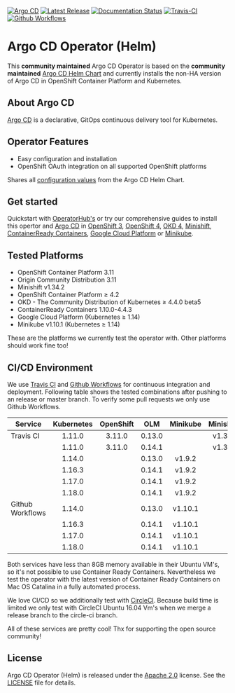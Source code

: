 [![Argo CD](https://img.shields.io/badge/argocd-1.6.1-green.svg)](https://github.com/argoproj/argo-cd/releases/tag/v1.6.1)
[![Latest Release](https://img.shields.io/badge/latest%20release-0.0.7-yellow.svg)](https://github.com/disposab1e/argocd-operator-helm/releases/tag/0.0.7)
[![Documentation Status](https://readthedocs.org/projects/argocd-operator-helm/badge/?version=latest)](https://argocd-operator-helm.readthedocs.io/en/latest/?badge=latest)
[![Travis-CI](https://travis-ci.org/disposab1e/argocd-operator-helm.svg?branch=release-0.0.7)](https://travis-ci.org/disposab1e/argocd-operator-helm)
[![Github Workflows](https://github.com/disposab1e/argocd-operator-helm/workflows/continuous-integration/badge.svg?branch=release-0.0.7)](https://github.com/disposab1e/argocd-operator-helm/actions?query=workflow%3Acontinuous-integration)

# Argo CD Operator (Helm)

This **community maintained** Argo CD Operator is based on the **community maintained** [Argo CD Helm Chart](https://github.com/argoproj/argo-helm/tree/master/charts/argo-cd) and currently installs the non-HA version of Argo CD in OpenShift Container Platform and Kubernetes.

## About Argo CD

[Argo CD](https://argoproj.github.io/argo-cd/) is a declarative, GitOps continuous delivery tool for Kubernetes.

## Operator Features

* Easy configuration and installation
* OpenShift OAuth integration on all supported OpenShift platforms

Shares all [configuration values](https://github.com/disposab1e/argocd-operator-helm/blob/release-0.0.7/helm-charts/argo-cd/README.md) from the Argo CD Helm Chart.

## Get started

Quickstart with [OperatorHub's](https://argocd-operator-helm.readthedocs.io/en/latest/operatorhub.html) or try our comprehensive guides to install this opertor and [Argo CD](https://argoproj.github.io/argo-cd/) in [OpenShift 3](https://argocd-operator-helm.readthedocs.io/en/latest/ocp/ocp3.html), [OpenShift 4](https://argocd-operator-helm.readthedocs.io/en/latest/ocp/ocp4.html), [OKD 4](https://argocd-operator-helm.readthedocs.io/en/latest/ocp/ocp4.html), [Minishift](https://argocd-operator-helm.readthedocs.io/en/latest/ocp/ocp3.html), [ContainerReady Containers](https://argocd-operator-helm.readthedocs.io/en/latest/ocp/ocp4.html), [Google Cloud Platform](https://argocd-operator-helm.readthedocs.io/en/latest/k8s/gcp.html) or [Minikube](https://argocd-operator-helm.readthedocs.io/en/latest/k8s/minikube.html).

## Tested Platforms

* OpenShift Container Platform 3.11
* Origin Community Distribution 3.11
* Minishift v1.34.2
* OpenShift Container Platform ≥ 4.2
* OKD - The Community Distribution of Kubernetes ≥ 4.4.0 beta5
* ContainerReady Containers 1.10.0-4.4.3
* Google Cloud Platform (Kubernetes ≥ 1.14)
* Minikube v1.10.1 (Kubernetes ≥ 1.14)

These are the platforms we currently test the operator with. Other platforms should work fine too!

## CI/CD Environment

We use [Travis CI](https://travis-ci.org/github/disposab1e/argocd-operator-helm) and [Github Workflows](https://github.com/disposab1e/argocd-operator-helm/actions?query=workflow%3Acontinuous-integration) for continuous integration and deployment. Following table shows the tested combinations after pushing to an release or master branch. To verify some pull requests we only use Github Workflows.

| Service | Kubernetes | OpenShift | OLM | Minikube | Minishift | Ubuntu |
| --- | :-: | :-: | :-: | :-: | :-: | :-: |
| Travis CI | 1.11.0 | 3.11.0 | 0.13.0 | | v1.3.2 |  18.04 |
| | 1.11.0 | 3.11.0 | 0.14.1 | | v1.3.2 | 18.04 |
|  | 1.14.0 | | 0.13.0 | v1.9.2 | | 18.04 |
| | 1.16.3 | | 0.14.1 | v1.9.2 | | 18.04 |
| | 1.17.0 | | 0.14.1 | v1.9.2 | | 18.04 |
| | 1.18.0 | | 0.14.1 | v1.9.2 | | 18.04 |
| Github Workflows | 1.14.0 | | 0.13.0 | v1.10.1 | | 18.04 |
| | 1.16.3 | | 0.14.1 | v1.10.1 | | 18.04 |
| | 1.17.0 | | 0.14.1 | v1.10.1 | | 18.04 |
| | 1.18.0 | | 0.14.1 | v1.10.1 | | 18.04 |

Both services have less than 8GB memory available in their Ubuntu VM's, so it's not possible to use Container Ready Containers. Nevertheless we test the operator with the latest version of Container Ready Containers on Mac OS Catalina in a fully automated process.

We love CI/CD so we additionally test with [CircleCI](https://circleci.com/gh/disposab1e/argocd-operator-helm/tree/circle-ci). Because build time is limited we only test with CircleCI Ubuntu 16.04 Vm's when we merge a release branch to the circle-ci branch.

All of these services are pretty cool! Thx for supporting the open source community!

## License

Argo CD Operator (Helm) is released under the [Apache 2.0](http://www.apache.org/licenses/LICENSE-2.0.html) license. 
See the [LICENSE](https://github.com/disposab1e/argocd-operator-helm/blob/master/LICENSE) file for details.
